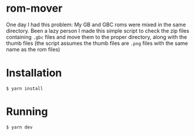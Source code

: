 # rom-mover

One day I had this problem: My GB and GBC roms were mixed in the same directory.
Been a lazy person I made this simple script to check the zip files containing `.gbc` files and move them to the proper directory, along with the thumb files (the script assumes the thumb files are `.png` files with the same name as the rom files)

# Installation

```
$ yarn install
```

# Running

```
$ yarn dev
```
